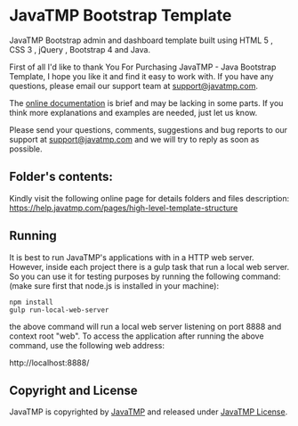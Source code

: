 # JavaTMP Bootstrap Template
JavaTMP Bootstrap admin and dashboard template built using HTML 5 , CSS 3 , jQuery , Bootstrap 4 and Java.

First of all I'd like to thank You For Purchasing JavaTMP - Java Bootstrap Template,
I hope you like it and find it easy to work with.
If you have any questions, please email our support team at support@javatmp.com.

The [online documentation](http://help.javatmp.com/) is brief and may be lacking in some parts.
If you think more explanations and examples are needed, just let us know.

Please send your questions, comments, suggestions and bug reports to our support
at support@javatmp.com and we will try to reply as soon as possible.

## Folder's contents:
Kindly visit the following online page for details folders and files description:
https://help.javatmp.com/pages/high-level-template-structure

## Running
It is best to run JavaTMP's applications with in a HTTP web server. However,
inside each project there is a gulp task that run a local web server.
So you can use it for testing purposes by running the following command:
(make sure first that node.js is installed in your machine):
```
npm install
gulp run-local-web-server
```

the above command will run a local web server listening
on port 8888 and context root "web". To access the application
after running the above command, use the following web address:

http://localhost:8888/

## Copyright and License
JavaTMP is copyrighted by [JavaTMP](http://www.javatmp.com) and released under [JavaTMP License](https://github.com/JavaTMP/JavaTMP/blob/master/LICENSE).


